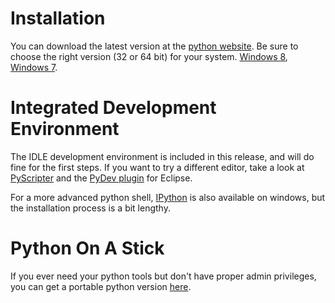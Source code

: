 Installation
============

You can download the latest version at the [python website](http://www.python.org/download/releases/3.3.2/). Be sure to choose the right version (32 or 64 bit) for your system. [Windows 8]((http://pcsupport.about.com/od/windows-8/a/windows-8-64-bit-32-bit.htm)), [Windows 7](http://windows.microsoft.com/de-DE/Windows7/32-bit-and-64-bit-Windows-frequently-asked-questions). 

Integrated Development Environment
==================================

The IDLE development environment is included in this release, and will do fine for the first steps. If you want to try a different editor, take a look at [PyScripter](http://code.google.com/p/pyscripter/) and the [PyDev plugin](http://pydev.org/) for Eclipse.

For a more advanced python shell, [IPython](http://ipython.org/install.html) is also available on windows, but the installation process is a bit lengthy.

Python On A Stick
=================

If you ever need your python tools but don't have proper admin privileges, you can get a portable python version [here](http://portablepython.com/).
